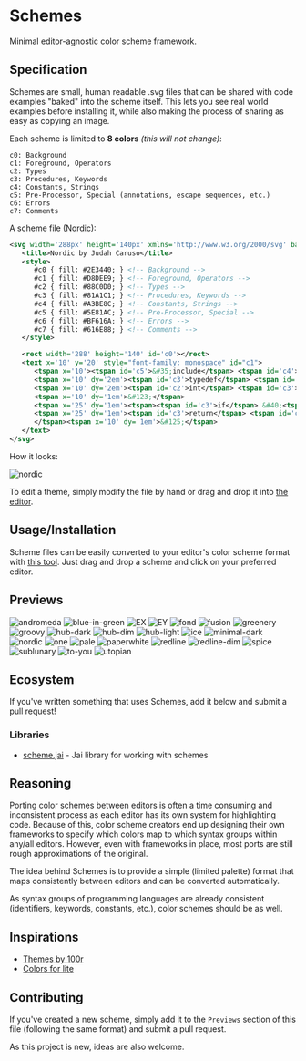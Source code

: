 # Schemes

Minimal editor-agnostic color scheme framework.


## Specification

Schemes are small, human readable .svg files that can be shared with code examples
"baked" into the scheme itself. This lets you see real world examples before
installing it, while also making the process of sharing as easy as copying an image.

Each scheme is limited to **8 colors** *(this will not change)*:

```
c0: Background
c1: Foreground, Operators
c2: Types
c3: Procedures, Keywords
c4: Constants, Strings
c5: Pre-Processor, Special (annotations, escape sequences, etc.)
c6: Errors
c7: Comments
```

A scheme file (Nordic):

```xml
<svg width='288px' height='140px' xmlns='http://www.w3.org/2000/svg' baseProfile='full' version='1.1' >
   <title>Nordic by Judah Caruso</title>
   <style>
      #c0 { fill: #2E3440; } <!-- Background -->
      #c1 { fill: #D8DEE9; } <!-- Foreground, Operators --> 
      #c2 { fill: #88C0D0; } <!-- Types --> 
      #c3 { fill: #81A1C1; } <!-- Procedures, Keywords --> 
      #c4 { fill: #A3BE8C; } <!-- Constants, Strings -->
      #c5 { fill: #5E81AC; } <!-- Pre-Processor, Special -->
      #c6 { fill: #BF616A; } <!-- Errors -->
      #c7 { fill: #616E88; } <!-- Comments --> 
   </style>

   <rect width='288' height='140' id='c0'></rect>   
   <text x='10' y='20' style="font-family: monospace" id="c1">
      <tspan x='10'><tspan id='c5'>&#35;include</tspan> <tspan id='c4'>&lt;stdio.h&gt;</tspan></tspan>
      <tspan x='10' dy='2em'><tspan id='c3'>typedef</tspan> <tspan id='c2'>struct</tspan> &#123; <tspan id='c2'>float</tspan> x&#44; y&#59; &#125; Point&#59;</tspan>
      <tspan x='10' dy='2em'><tspan id='c2'>int</tspan> <tspan id='c3'>main</tspan>&#40;<tspan id='c2'>int</tspan> <tspan>argc</tspan>&#44; <tspan id='c2'>char</tspan>&#42; <tspan>argv</tspan>&#91;&#93;&#41;</tspan>
      <tspan x='10' dy='1em'>&#123;</tspan>
      <tspan x='25' dy='1em'><tspan><tspan id='c3'>if</tspan> &#40;<tspan id='c4'>1</tspan>&#41;</tspan> printf&#40;<tspan id='c4'>"Hello&#44; World!<tspan id='c5'>\n</tspan>"</tspan>&#41;&#59;</tspan>
      <tspan x='25' dy='1em'><tspan id='c3'>return</tspan> <tspan id='c4'>0</tspan>&#59; <tspan id='c7'>// This is a comment</tspan>
      </tspan><tspan x='10' dy='1em'>&#125;</tspan>
   </text>
</svg>

```

How it looks:

![nordic](previews/nordic.svg)


To edit a theme, simply modify the file by hand or drag and drop it into [the editor](https://judahcaruso.com/schemes).


## Usage/Installation

Scheme files can be easily converted to your editor's color scheme format
with [this tool](https://judahcaruso.com/schemes). Just drag and drop a scheme
and click on your preferred editor.


## Previews

![andromeda](previews/andromeda.svg)
![blue-in-green](previews/blue-in-green.svg)
![EX](previews/EX.svg)
![EY](previews/EY.svg)
![fond](previews/fond.svg)
![fusion](previews/fusion.svg)
![greenery](previews/greenery.svg)
![groovy](previews/groovy.svg)
![hub-dark](previews/hub-dark.svg)
![hub-dim](previews/hub-dim.svg)
![hub-light](previews/hub-light.svg)
![ice](previews/ice.svg)
![minimal-dark](previews/minimal-dark.svg)
![nordic](previews/nordic.svg)
![one](previews/one.svg)
![pale](previews/pale.svg)
![paperwhite](previews/paperwhite.svg)
![redline](previews/redline.svg)
![redline-dim](previews/redline-dim.svg)
![spice](previews/spice.svg)
![sublunary](previews/sublunary.svg)
![to-you](previews/to-you.svg)
![utopian](previews/utopian.svg)


## Ecosystem

If you've written something that uses Schemes, add it below and submit a pull request!

### Libraries

- [scheme.jai](https://github.com/judah-caruso/scheme.jai) - Jai library for working with schemes


## Reasoning

Porting color schemes between editors is often a time consuming and inconsistent
process as each editor has its own system for highlighting code. Because of this,
color scheme creators end up designing their own frameworks to specify which
colors map to which syntax groups within any/all editors. However, even with
frameworks in place, most ports are still rough approximations of the original.

The idea behind Schemes is to provide a simple (limited palette) format that
maps consistently between editors and can be converted automatically.

As syntax groups of programming languages are already consistent (identifiers, keywords, constants, etc.),
color schemes should be as well.


## Inspirations

- [Themes by 100r](https://github.com/hundredrabbits/Themes)
- [Colors for lite](https://github.com/rxi/lite-colors)


## Contributing

If you've created a new scheme, simply add it to the `Previews` section of 
this file (following the same format) and submit a pull request.

As this project is new, ideas are also welcome.
